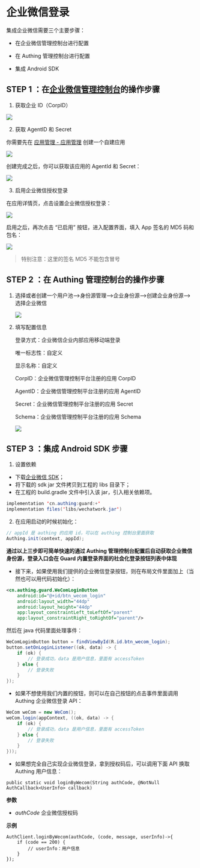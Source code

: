 # 企业微信登录

集成企业微信需要三个主要步骤：
* 在企业微信管理控制台进行配置

* 在 Authing 管理控制台进行配置

* 集成 Android SDK

  

## STEP 1 ：在[企业微信管理控制台](https://work.weixin.qq.com/wework_admin)的操作步骤
1. 获取企业 ID（CorpID）

![](./images/wecom/1.png)

2. 获取 AgentID 和 Secret

你需要先在 [应用管理 - 应用管理](https://work.weixin.qq.com/wework_admin/frame#apps) 创建一个自建应用

![](./images/wecom/2.png)

创建完成之后，你可以获取该应用的 AgentId 和 Secret：

![](./images/wecom/3.png)

3. 启用企业微信授权登录

在应用详情页，点击设置企业微信授权登录：

![](./images/wecom/4.png)

启用之后，再次点击 “已启用” 按钮，进入配置界面，填入 App 签名的 MD5 码和包名：

![](./images/wecom/5.png)

> 特别注意：这里的签名 MD5 不能包含冒号



## STEP 2 ：在 Authing 管理控制台的操作步骤

1. 选择或者创建一个用户池—>身份源管理—>企业身份源—>创建企业身份源—>选择企业微信

   ![](./images/wecom/6.png)

2. 填写配置信息

   登录方式：企业微信企业内部应用移动端登录

   唯一标志性：自定义

   显示名称：自定义

   CorpID：企业微信管理控制平台注册的应用 CorpID

   AgentID：企业微信管理控制平台注册的应用 AgentID

   Secret：企业微信管理控制平台注册的应用 Secret

   Schema：企业微信管理控制平台注册的应用 Schema

   ![](./images/wecom/7.png)

## STEP 3 ：集成 Android SDK 步骤

1. 设置依赖

- 下载<a href="attachment/wechatwork.jar" target="_blank">企业微信 SDK</a>；
- 将下载的 sdk  jar 文件拷贝到工程的 libs 目录下；
- 在工程的 build.gradle 文件中引入该 jar，引入相关依赖项。

```java
implementation 'cn.authing:guard:+'
implementation files('libs/wechatwork.jar')
```

2. 在应用启动的时候初始化：

```java
// appId 是 authing 的应用 id，可以在 authing 控制台里面获取
Authing.init(context, appId);
```



**通过以上三步即可简单快速的通过 Authing 管理控制台配置后自动获取企业微信身份源，登录入口会在 Guard 内置登录界面的社会化登录按钮列表中体现**



- 接下来，如果使用我们提供的企业微信登录按钮，则在布局文件里面加上（当然也可以用代码初始化）：


```xml
<cn.authing.guard.WeComLoginButton
    android:id="@+id/btn_wecom_login"
    android:layout_width="44dp"
    android:layout_height="44dp"
    app:layout_constraintLeft_toLeftOf="parent"
    app:layout_constraintRight_toRightOf="parent"/>
```

然后在 java 代码里面处理事件：

```java
WeComLoginButton button = findViewById(R.id.btn_wecom_login);
button.setOnLoginListener((ok, data) -> {
    if (ok) {
        // 登录成功，data 是用户信息，里面有 accessToken
    } else {
        // 登录失败
    }
});
```



- 如果不想使用我们内置的按钮，则可以在自己按钮的点击事件里面调用 Authing 企业微信登录 API：

```java
WeCom weCom = new WeCom();
weCom.login(appContext, ((ok, data) -> {
    if (ok) {
        // 登录成功，data 是用户信息，里面有 accessToken
    } else {
        // 登录失败
    }
}));
```



- 如果想完全自己实现企业微信登录，拿到授权码后，可以调用下面 API 换取 Authing 用户信息：


```
public static void loginByWecom(String authCode, @NotNull AuthCallback<UserInfo> callback)
```

**参数**

- *authCode*  企业微信授权码

**示例**

```
AuthClient.loginByWecom(authCode, (code, message, userInfo)->{
    if (code == 200) {
        // userInfo：用户信息
    }
});
```

